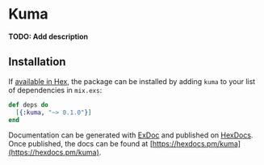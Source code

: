 # Kuma

**TODO: Add description**

## Installation

If [available in Hex](https://hex.pm/docs/publish), the package can be installed
by adding `kuma` to your list of dependencies in `mix.exs`:

```elixir
def deps do
  [{:kuma, "~> 0.1.0"}]
end
```

Documentation can be generated with [ExDoc](https://github.com/elixir-lang/ex_doc)
and published on [HexDocs](https://hexdocs.pm). Once published, the docs can
be found at [https://hexdocs.pm/kuma](https://hexdocs.pm/kuma).


